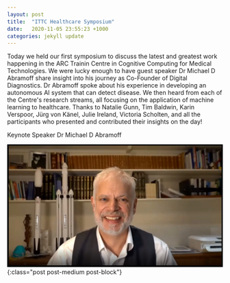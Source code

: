 ```yaml
---
layout: post
title:  "ITTC Healthcare Symposium"
date:   2020-11-05 23:55:23 +1000
categories: jekyll update
---
```

Today we held our first symposium to discuss the latest and greatest work happening in the ARC Trainin Centre in Cognitive Computing for Medical Technologies. We were lucky enough to have guest speaker Dr Michael D Abramoff share insight into his journey as Co-Founder of Digital Diagnostics. Dr Abramoff spoke about his experience in developing an autonomous AI system that can detect disease. We then heard from each of the Centre's research streams, all focusing on the application of machine learning to healthcare. Thanks to Natalie Gunn, Tim Baldwin, Karin Verspoor, Jürg von Känel, Julie Ireland, Victoria Scholten, and all the participants who presented and contributed their insights on the day!

Keynote Speaker Dr Michael D Abramoff

![Michael Abramoff Photo](/assets/Michael_Abramoff.jpg){:class="post post-medium post-block"}

